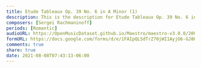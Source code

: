 ```yaml
---
title: Etude Tableaux Op. 39 No. 6 in A Minor (1)
description: This is the description for Etude Tableaux Op. 39 No. 6 in A Minor by Sergei Rachmaninoff
composers: [Sergei Rachmaninoff]
periods: [Romantic]
audioURL: https://OpenMusicDataset.github.io/Maestro/maestro-v3.0.0/2008/MIDI-Unprocessed_09_R1_2008_01-05_ORIG_MID--AUDIO_09_R1_2008_wav--4.midi
formURL: https://docs.google.com/forms/d/e/1FAIpQLSdTrZ70jWI1AyjO6-GJ8K3mwTkXoAPBwZoZD0JGHjXfpAZvhQ/viewform
comments: true
share: true
date: 2021-08-08T07:43:13-06:00
---
```

